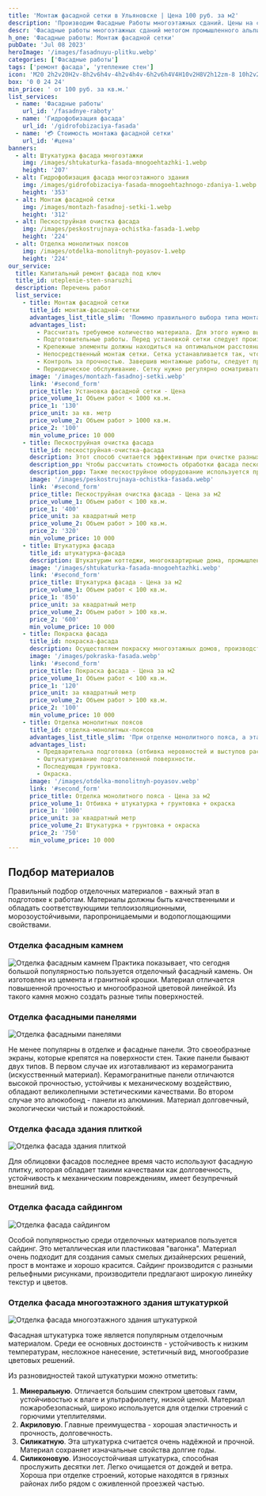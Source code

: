 ```yaml
---
title: 'Монтаж фасадной сетки в Ульяновске | Цена 100 руб. за м2'
description: 'Производим Фасадные Работы многоэтажных сданий. Цены на сайте. Звоните!'
descr: 'Фасадные работы многоэтажных сданий метогом промышленного альпинизма под ключ.'
h_one: 'Фасадные работы: Монтаж фасадной сетки'
pubDate: 'Jul 08 2023'
heroImage: '/images/fasadnuyu-plitku.webp'
categories: ['Фасадные работы']
tags: ['ремонт фасада', 'утепление стен']
icon: 'M20 2h2v20H2v-8h2v6h4v-4h2v4h4v-6h2v6h4V4H10v2H8V2h12zm-8 10h2v2h-2v-2zm-2-2h2v2h-2v-2zm-2 0V8h2v2H8zm-2 2v-2h2v2H6zm0 0H4v2h2v-2zm10-6h2v2h-2V6zm-2 0h-2v2h2V6zm2 4h2v2h-2v-2z'
box: '0 0 24 24'
min_price: ' от 100 руб. за кв.м.'
list_services:
  - name: 'Фасадные работы'
    url_id: '/fasadnye-raboty'
  - name: 'Гидрофобизация фасада'
    url_id: '/gidrofobizaciya-fasada'
  - name: '💳 Стоимость монтажа фасадной сетки'
    url_id: '#цена'
banners:
  - alt: Штукатурка фасада многоэтажки
    img: /images/shtukaturka-fasada-mnogoehtazhki-1.webp
    height: '207'
  - alt: Гидрофобизация фасада многоэтажного здания
    img: /images/gidrofobizaciya-fasada-mnogoehtazhnogo-zdaniya-1.webp
    height: '353'
  - alt: Монтаж фасадной сетки
    img: /images/montazh-fasadnoj-setki-1.webp
    height: '312'
  - alt: Пескоструйная очистка фасада
    img: /images/peskostrujnaya-ochistka-fasada-1.webp
    height: '224'
  - alt: Отделка монолитных поясов
    img: /images/otdelka-monolitnyh-poyasov-1.webp
    height: '224'
our_service:
  title: Капитальный ремонт фасада под ключ
  title_id: uteplenie-sten-snaruzhi
  description: Перечень работ
  list_service:
    - title: Монтаж фасадной сетки
      title_id: монтаж-фасадной-сетки
      advantages_list_title_slim: 'Помимо правильного выбора типа монтажной сетки, важно обратить внимание еще на несколько моментов:'
      advantages_list:
        - Рассчитать требуемое количество материала. Для этого нужно вычислить площадь, на которую требуется закрепить сетку с учетом высоты строения, и других конкретного особенностей объекта.
        - Подготовительные работы. Перед установкой сетки следует произвести очистку поверхности от пыли и иных загрязнений, убедиться в надежности крепления крепежных элементов.
        - Крепежные элементы должны находиться на оптимальном расстоянии друг от друга и обеспечивать надёжную фиксацию сетки. Важно, чтобы они обладали хорошей прочностью и могли гарантированно выдерживать вес сетки и рабочих.
        - Непосредственный монтаж сетки. Сетка устанавливается так, чтобы опасные участки были полностью закрыты и безопасность людей была гарантирована. При необходимости сетка обрезается, либо сворачивается в рулон для удобного перемещения.
        - Контроль за прочностью. Завершив монтажные работы, следует проверить насколько надёжно сетка удерживается на поверхности и не представляет ли она опасности для людей.
        - Периодическое обслуживание. Сетку нужно регулярно осматривать на повреждения либо другие факторы, снижающие её эффективность. Выбирая тип изделия и осуществляя её монтаж нужно придерживаться определенных стандартов и требований по безопасности. Эти показатели могут отличаться и зависят от особенностей эксплуатации сетки.
      image: '/images/montazh-fasadnoj-setki.webp'
      link: '#second_form'
      price_title: Установка фасадной сетки - Цена
      price_volume_1: Объем работ < 1000 кв.м.
      price_1: '130'
      price_unit: за кв. метр
      price_volume_2: Объем работ > 1000 кв.м.
      price_2: '100'
      min_volume_price: 10 000
    - title: Пескоструйная очистка фасада
      title_id: пескоструйная-очистка-фасада
      description: Этот способ считается эффективным при очистке разных поверхностей от всевозможных загрязнений. Для пескоструйной обработки требуется специальное оборудование. Мельчайшие частицы абразива под напором воздуха быстро и качественно очищают обрабатываемую поверхность.
      description_pp: Чтобы рассчитать стоимость обработки фасада пескоструйным оборудованием, нужно сначала рассчитать площадь обрабатываемой поверхности. Общая цена определяется исходя из стоимости очистки одного квадратного метра поверхности. Расценки могут меняться, это главным образом зависит от состояния очищаемой поверхности, сложности работ, применяемого абразива (это может быть песок, стеклянные шарики, частицы металла).
      description_ppp: Также пескоструйное оборудование используется при очистке поверхностей различных металлоконструкций, в том числе трубопроводов, кузовов автомобилей и т.п. Как правило, пескоструйную чистку проводят при подготовительной работе перед покраской.
      image: '/images/peskostrujnaya-ochistka-fasada.webp'
      link: '#second_form'
      price_title: Пескоструйная очистка фасада - Цена за м2
      price_volume_1: Объем работ < 100 кв.м.
      price_1: '400'
      price_unit: за квадратный метр
      price_volume_2: Объем работ > 100 кв.м.
      price_2: '320'
      min_volume_price: 10 000
    - title: Штукатурка фасада
      title_id: штукатурка-фасада
      description: Штукатурим коттеджи, многоквартирные дома, промышленные помещения. Учитывая особенности объекта, пожелания заказчика, технологические требования поможем в оптимальном выборе фасадных материалов. Проконсультируем, где в Казани можно приобрести материалы по низким расценкам.
      image: '/images/shtukaturka-fasada-mnogoehtazhki.webp'
      link: '#second_form'
      price_title: Штукатурка фасада - Цена за м2
      price_volume_1: Объем работ < 100 кв.м.
      price_1: '850'
      price_unit: за квадратный метр
      price_volume_2: Объем работ > 100 кв.м.
      price_2: '600'
      min_volume_price: 10 000
    - title: Покраска фасада
      title_id: покраска-фасада
      description: Осуществляем покраску многоэтажных домов, производственных помещений, промышленных построек. В соответствии с заданием заказчика и учитывая технологические требования к работам поможем оптимально подобрать необходимые материалы и подскажем, где в Казани можно приобрести материалы по низким расценкам.
      image: '/images/pokraska-fasada.webp'
      link: '#second_form'
      price_title: Покраска фасада - Цена за м2
      price_volume_1: Объем работ < 100 кв.м.
      price_1: '120'
      price_unit: за квадратный метр
      price_volume_2: Объем работ > 100 кв.м.
      price_2: '100'
      min_volume_price: 10 000
    - title: Отделка монолитных поясов
      title_id: отделка-монолитных-поясов
      advantages_list_title_slim: 'При отделке монолитного пояса, а эта работа является финишной при отделке фасада монолитно-кирпичного строения, рабочий процесс делится на несколько этапов:'
      advantages_list:
        - Предварительна подготовка (отбивка неровностей и выступов раствора).
        - Оштукатуривание подготовленной поверхности.
        - Последующая грунтовка.
        - Окраска.
      image: '/images/otdelka-monolitnyh-poyasov.webp'
      link: '#second_form'
      price_title: Отделка монолитного пояса - Цена за м2
      price_volume_1: Отбивка + штукатурка + грунтовка + окраска
      price_1: '1000'
      price_unit: за квадратный метр
      price_volume_2: Штукатурка + грунтовка + окраска
      price_2: '750'
      min_volume_price: 10 000
---
```


## Подбор материалов

Правильный подбор отделочных материалов - важный этап в подготовке к работам. Материалы должны быть качественными и обладать соответствующими теплоизоляционными, морозоустойчивыми, паропроницаемыми и водопоглощающими свойствами.

### Отделка фасадным камнем

![Отделка фасадным камнем](/images/fasadnyj-kamen.webp)
Практика показывает, что сегодня большой популярностью пользуется отделочный фасадный камень. Он изготовлен из цемента и гранитной крошки. Материал отличается повышенной прочностью и многообразной цветовой линейкой. Из такого камня можно создать разные типы поверхностей.

### Отделка фасадными панелями

![Отделка фасадными панелями](/images/fasadnye-paneli.webp)

Не менее популярны в отделке и фасадные панели. Это своеобразные экраны, которые крепятся на поверхности стен. Такие панели бывают двух типов. В первом случае их изготавливают из керамогранита (искусственный материал). Керамогранитные панели отличаются высокой прочностью, устойчивы к механическому воздействию, обладают великолепными эстетическими качествами. Во втором случае это алюкобонд - панели из алюминия. Материал долговечный, экологически чистый и пожаростойкий.

### Отделка фасада здания плиткой

![Отделка фасада здания плиткой](/images/fasadnuyu-plitku.webp)

Для облицовки фасадов последнее время часто используют фасадную плитку, которая обладает такими качествами как долговечность, устойчивость к механическим повреждениям, имеет безупречный внешний вид.

### Отделка фасада сайдингом

![Отделка фасада сайдингом](/images/sajding-na-mnogoehtazhkah.webp)

Особой популярностью среди отделочных материалов пользуется сайдинг. Это металлическая или пластиковая "вагонка". Материал очень подходит для создания самых смелых дизайнерских решений, прост в монтаже и хорошо красится. Сайдинг производится с разными рельефными рисунками, производители предлагают широкую линейку текстур и цветов.

### Отделка фасада многоэтажного здания штукатуркой

![Отделка фасада многоэтажного здания штукатуркой](/images/otdelka-fasada-mnogoehtazhnogo-zdaniya-shtukaturkoj.webp)

Фасадная штукатурка тоже является популярным отделочным материалом. Среди ее основных достоинств - устойчивость к низким температурам, несложное нанесение, эстетичный вид, многообразие цветовых решений.

Из разновидностей такой штукатурки можно отметить:

1. **Минеральную**. Отличается большим спектром цветовых гамм, устойчивостью к влаге и ультрафиолету, низкой ценой. Материал пожаробезопасный, широко используется для отделки строений с горючими утеплителями.
2. **Акриловую**. Главные преимущества - хорошая эластичность и прочность, долговечность.
3. **Силикатную**. Эта штукатурка считается очень надёжной и прочной. Материал сохраняет изначальные свойства долгие годы.
4. **Силиконовую**. Износоустойчивая штукатурка, способная прослужить десятки лет. Легко очищается от дождей и ветра. Хороша при отделке строений, которые находятся в грязных районах либо рядом с оживленной проезжей частью.
